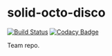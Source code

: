 # solid-octo-disco

[![Build Status](https://travis-ci.com/Winwardo/solid-octo-disco.svg?token=7SQ6jrtNutPqf3FCqqH3&branch=master)](https://travis-ci.com/Winwardo/solid-octo-disco)
[![Codacy Badge](https://api.codacy.com/project/badge/grade/d544db1297e04420b13c514662c305af)](https://www.codacy.com/app/winwardo/solid-octo-disco)

Team repo.